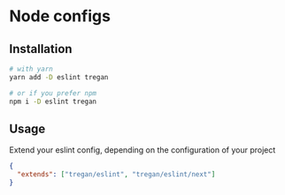 # Node configs

## Installation

```bash
# with yarn
yarn add -D eslint tregan

# or if you prefer npm
npm i -D eslint tregan
```

## Usage

Extend your eslint config, depending on the configuration of your project

```json
{
  "extends": ["tregan/eslint", "tregan/eslint/next"]
}
```
